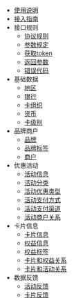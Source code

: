 - [使用说明](/)
- [接入指南](guide.md)
- 接口规则
  - [协议规则](rule/rule.md)
  - [参数规定](rule/param.md)
  - [获取token](rule/token.md)
  - [返回参数](rule/return.md)
  - [错误代码](rule/error.md)
- 基础数据
  - [地区](base_data/area.md)
  - [银行](base_data/bank.md)
  - [卡组织](base_data/org.md)
  - [货币](base_data/currency.md)
  - [卡级别](base_data/level.md)
- 品牌商户
  - [品牌](shop/brand.md)
  - [品牌标签](shop/brand_tag.md)
  - [商户](shop/shop.md)
- 优惠活动
  - [活动信息](act/act.md)
  - [活动分类](act/type.md)
  - [活动优惠类型](act/discount.md)
  - [活动支付方式](act/pay_forms.md)
  - [活动支付渠道](act/pay_brands.md)
  - [活动商户关系](act/act_shop_ref.md)
- 卡片信息
  - [卡片信息](card/card.md)
  - [权益信息](card/benefit.md)
  - [权益标签](card/benefit_tag.md)
  - [卡片和权益关系](card/benefit_ref.md)
  - [卡片和活动关系](card/act_card_ref.md)
- 数据反馈
  - [活动反馈](feedback/act_feedback.md)
  - [卡片反馈](feedback/card_feedback.md)